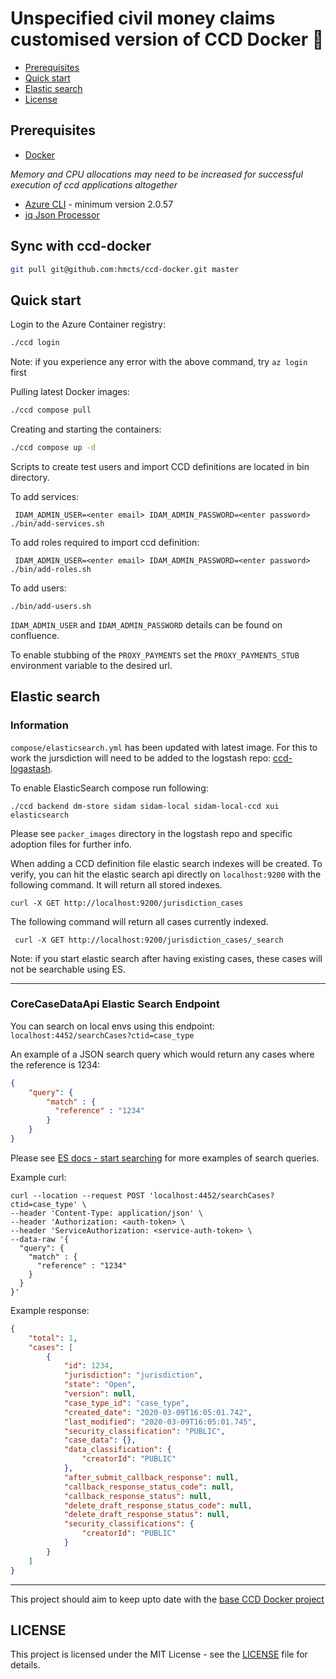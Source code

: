 # Unspecified civil money claims customised version of CCD Docker :whale:

- [Prerequisites](#prerequisites)
- [Quick start](#quick-start)
- [Elastic search](#elastic-search)
- [License](#license)

## Prerequisites

- [Docker](https://www.docker.com)

*Memory and CPU allocations may need to be increased for successful execution of ccd applications altogether*

- [Azure CLI](https://docs.microsoft.com/en-us/cli/azure/install-azure-cli?view=azure-cli-latest) - minimum version 2.0.57
- [jq Json Processor](https://stedolan.github.io/jq)

## Sync with ccd-docker
```bash
git pull git@github.com:hmcts/ccd-docker.git master
```

## Quick start
Login to the Azure Container registry:

```bash
./ccd login
```
Note:
if you experience any error with the above command, try `az login` first

Pulling latest Docker images:

```bash
./ccd compose pull
```

Creating and starting the containers:

```bash
./ccd compose up -d
```

Scripts to create test users and import CCD definitions are located in bin directory.

To add services:

```
 IDAM_ADMIN_USER=<enter email> IDAM_ADMIN_PASSWORD=<enter password> ./bin/add-services.sh
```

To add roles required to import ccd definition:

```
 IDAM_ADMIN_USER=<enter email> IDAM_ADMIN_PASSWORD=<enter password> ./bin/add-roles.sh
```

To add users:

```
./bin/add-users.sh
```

`IDAM_ADMIN_USER` and `IDAM_ADMIN_PASSWORD` details can be found on confluence.

To enable stubbing of the ```PROXY_PAYMENTS``` set the ```PROXY_PAYMENTS_STUB``` environment variable to the desired url.

## Elastic search

### Information
`compose/elasticsearch.yml` has been updated with latest image. For this to work the jursdiction will need to be added
to the logstash repo: [ccd-logastash](https://github.com/hmcts/ccd-logstash).

To enable ElasticSearch compose run following:

```
./ccd backend dm-store sidam sidam-local sidam-local-ccd xui elasticsearch
```

Please see `packer_images` directory in the logstash repo and specific adoption files for further info.

When adding a CCD definition file elastic search indexes will be created. To verify, you can hit the elastic search
api directly on `localhost:9200` with the following command. It will return all stored indexes.
```shell script
curl -X GET http://localhost:9200/jurisdiction_cases
```

The following command will return all cases currently indexed.
```shell script
 curl -X GET http://localhost:9200/jurisdiction_cases/_search
```

Note: if you start elastic search after having existing cases, these cases will not be searchable using ES.

---

### CoreCaseDataApi Elastic Search Endpoint

You can search on local envs using this endpoint: `localhost:4452/searchCases?ctid=case_type`

An example of a JSON search query which would return any cases where the reference is 1234:
```json
{
    "query": {
        "match" : {
          "reference" : "1234"
        }
    }
}
```

Please see [ES docs - start searching](https://www.elastic.co/guide/en/elasticsearch/reference/current/getting-started-search.html) for more
examples of search queries.

Example curl:
```shell script
curl --location --request POST 'localhost:4452/searchCases?ctid=case_type' \
--header 'Content-Type: application/json' \
--header 'Authorization: <auth-token> \
--header 'ServiceAuthorization: <service-auth-token> \
--data-raw '{
  "query": {
    "match" : {
      "reference" : "1234"
    }
  }
}'
```

Example response:
```json
{
    "total": 1,
    "cases": [
        {
            "id": 1234,
            "jurisdiction": "jurisdiction",
            "state": "Open",
            "version": null,
            "case_type_id": "case_type",
            "created_date": "2020-03-09T16:05:01.742",
            "last_modified": "2020-03-09T16:05:01.745",
            "security_classification": "PUBLIC",
            "case_data": {},
            "data_classification": {
                "creatorId": "PUBLIC"
            },
            "after_submit_callback_response": null,
            "callback_response_status_code": null,
            "callback_response_status": null,
            "delete_draft_response_status_code": null,
            "delete_draft_response_status": null,
            "security_classifications": {
                "creatorId": "PUBLIC"
            }
        }
    ]
}

```
----

This project should aim to keep upto date with the [base CCD Docker project](https://github.com/hmcts/ccd-docker)

## LICENSE

This project is licensed under the MIT License - see the [LICENSE](LICENSE.md) file for details.
